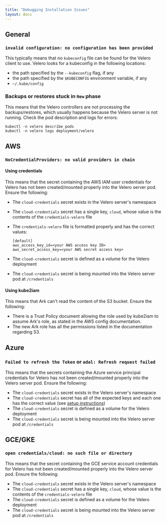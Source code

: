 ```yaml
---
title: "Debugging Installation Issues"
layout: docs
---
```


## General

### `invalid configuration: no configuration has been provided`
This typically means that no `kubeconfig` file can be found for the Velero client to use. Velero looks for a kubeconfig in the 
following locations:
* the path specified by the `--kubeconfig` flag, if any
* the path specified by the `$KUBECONFIG` environment variable, if any
* `~/.kube/config`

### Backups or restores stuck in `New` phase
This means that the Velero controllers are not processing the backups/restores, which usually happens because the Velero server is not running. Check the pod description and logs for errors:
```
kubectl -n velero describe pods
kubectl -n velero logs deployment/velero
```


## AWS

### `NoCredentialProviders: no valid providers in chain`

#### Using credentials
This means that the secret containing the AWS IAM user credentials for Velero has not been created/mounted properly 
into the Velero server pod. Ensure the following:
* The `cloud-credentials` secret exists in the Velero server's namespace
* The `cloud-credentials` secret has a single key, `cloud`, whose value is the contents of the `credentials-velero` file
* The `credentials-velero` file is formatted properly and has the correct values:
    
    ```
    [default]
    aws_access_key_id=<your AWS access key ID>
    aws_secret_access_key=<your AWS secret access key>
    ```
* The `cloud-credentials` secret is defined as a volume for the Velero deployment
* The `cloud-credentials` secret is being mounted into the Velero server pod at `/credentials`

#### Using kube2iam
This means that Ark can't read the content of the S3 bucket. Ensure the following:
* There is a Trust Policy document allowing the role used by kube2iam to assume Ark's role, as stated in the AWS config documentation.
* The new Ark role has all the permissions listed in the documentation regarding S3.


## Azure

### `Failed to refresh the Token` or `adal: Refresh request failed`
This means that the secrets containing the Azure service principal credentials for Velero has not been created/mounted 
properly into the Velero server pod. Ensure the following:
* The `cloud-credentials` secret exists in the Velero server's namespace
* The `cloud-credentials` secret has all of the expected keys and each one has the correct value (see [setup instructions](0))
* The `cloud-credentials` secret is defined as a volume for the Velero deployment
* The `cloud-credentials` secret is being mounted into the Velero server pod at `/credentials`


## GCE/GKE

### `open credentials/cloud: no such file or directory`
This means that the secret containing the GCE service account credentials for Velero has not been created/mounted properly 
into the Velero server pod. Ensure the following:
* The `cloud-credentials` secret exists in the Velero server's namespace
* The `cloud-credentials` secret has a single key, `cloud`, whose value is the contents of the `credentials-velero` file
* The `cloud-credentials` secret is defined as a volume for the Velero deployment
* The `cloud-credentials` secret is being mounted into the Velero server pod at `/credentials`

[0]: azure-config#credentials-and-configuration
